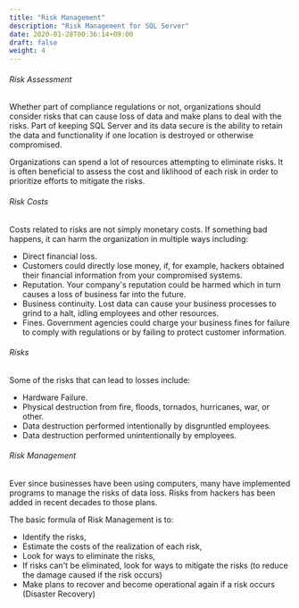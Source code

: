```yaml
---
title: "Risk Management"
description: "Risk Management for SQL Server"
date: 2020-01-28T00:36:14+09:00
draft: false
weight: 4
---
```


###### Risk Assessment

Whether part of compliance regulations or not, organizations should consider risks that can cause loss of data and make plans to deal with the risks.  Part of keeping SQL Server and its data secure is the ability to retain the data and functionality if one location is destroyed or otherwise compromised.

Organizations can spend a lot of resources attempting to eliminate risks.  It is often beneficial to assess the cost and liklihood of each risk in order to prioritize efforts to mitigate the risks.

###### Risk Costs

Costs related to risks are not simply monetary costs.  If something bad happens, it can harm the organization in multiple ways including:

* Direct financial loss.
* Customers could directly lose money, if, for example, hackers obtained their financial information from your compromised systems.
* Reputation.  Your company's reputation could be harmed which in turn causes a loss of business far into the future.
* Business continuity.  Lost data can cause your business processes to grind to a halt, idling employees and other resources.
* Fines.  Government agencies could charge your business fines for failure to comply with regulations or by failing to protect customer information.

###### Risks

Some of the risks that can lead to losses include:

* Hardware Failure.  
* Physical destruction from fire, floods, tornados, hurricanes, war, or other.
* Data destruction performed intentionally by disgruntled employees.
* Data destruction performed unintentionally by employees.

###### Risk Management

Ever since businesses have been using computers, many have implemented programs to manage the risks of data loss.  Risks from hackers has been added in recent decades to those plans.

The basic formula of Risk Management is to:

* Identify the risks,
* Estimate the costs of the realization of each risk,
* Look for ways to eliminate the risks,
* If risks can't be eliminated, look for ways to mitigate the risks (to reduce the damage caused if the risk occurs)
* Make plans to recover and become operational again if a risk occurs (Disaster Recovery)
